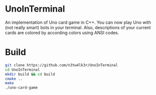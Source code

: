 # UnoInTerminal
An implementation of Uno card game in C++. You can now play Uno with (not really smart) bots in your terminal. Also, descriptions of your current cards are colored by according colors using ANSI codes.

# Build
```Bash
git clone https://github.com/n3tw4lk3r/UnoInTerminal
cd UnoInTerminal
mkdir build && cd build
cmake ..
make
./uno-card-game
